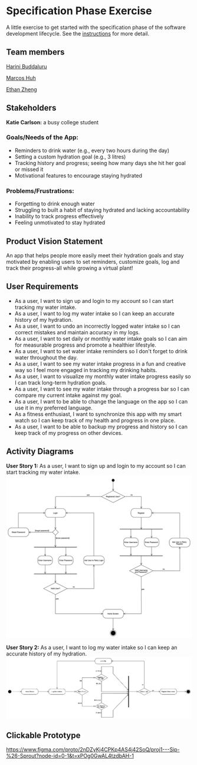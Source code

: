 # Specification Phase Exercise

A little exercise to get started with the specification phase of the software development lifecycle. See the [instructions](instructions.md) for more detail.

## Team members

[Harini Buddaluru](https://github.com/peanutoil)

[Marcos Huh](https://github.com/mh6355)

[Ethan Zheng](https://github.com/ez2146)

## Stakeholders

**Katie Carlson:** a busy college student

### Goals/Needs of the App:

- Reminders to drink water (e.g., every two hours during the day)
- Setting a custom hydration goal (e.g., 3 litres)
- Tracking history and progress; seeing how many days she hit her goal or missed it
- Motivational features to encourage staying hydrated

### Problems/Frustrations:

- Forgetting to drink enough water
- Struggling to built a habit of staying hydrated and lacking accountability
- Inability to track progress effectively
- Feeling unmotivated to stay hydrated

## Product Vision Statement

An app that helps people more easily meet their hydration goals and stay motivated by enabling users to set reminders, customize goals, log and track their progress-all while growing a virtual plant!

## User Requirements

- As a user, I want to sign up and login to my account so I can start tracking my water intake.
- As a user, I want to log my water intake so I can keep an accurate history of my hydration.
- As a user, I want to undo an incorrectly logged water intake so I can correct mistakes and maintain accuracy in my logs.
- As a user, I want to set daily or monthly water intake goals so I can aim for measurable progress and promote a healthier lifestyle.
- As a user, I want to set water intake reminders so I don't forget to drink water throughout the day.
- As a user, I want to see my water intake progress in a fun and creative way so I feel more engaged in tracking my drinking habits.
- As a user, I want to visualize my monthly water intake progress easily so I can track long-term hydration goals.
- As a user, I want to see my water intake through a progress bar so I can compare my current intake against my goal.
- As a user, I want to be able to change the language on the app so I can use it in my preferred language.
- As a fitness enthusiast, I want to synchronize this app with my smart watch so I can keep track of my health and progress in one place.
- As a user, I want to be able to backup my progress and history so I can keep track of my progress on other devices.

## Activity Diagrams

**User Story 1:**
As a user, I want to sign up and login to my account so I can start tracking my water intake.
![Login/Register UML Activity Diagram](/UML_diagrams/uml1_login_register.png)

**User Story 2:**
As a user, I want to log my water intake so I can keep an accurate history of my hydration.
![Log Water Intake UML Activity Diagram](/UML_diagrams/uml2_water_intake.png)

## Clickable Prototype

https://www.figma.com/proto/2nDZyKj4CPKp4AS4j42SoQ/proj1---Sip-%26-Sprout?node-id=0-1&t=xPOg0GwAL4tzdbAH-1
